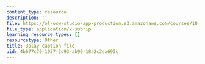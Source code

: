 ```yaml
---
content_type: resource
description: ''
file: https://ol-ocw-studio-app-production.s3.amazonaws.com/courses/18-03sc-differential-equations-fall-2011/4b677c7019375d93ab9018a2c3ea695c_D6Rd1K93nSA.vtt
file_type: application/x-subrip
learning_resource_types: []
resourcetype: Other
title: 3play caption file
uid: 4b677c70-1937-5d93-ab90-18a2c3ea695c
---
```

